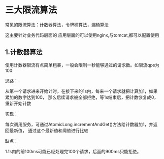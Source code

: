 # 三大限流算法

常见的限流算法：计数器算法，令牌桶算法，漏桶算法

这主要针对业务代码层面的
应用层面的可以使用nginx,与tomcat,都可以配置使用





## 1.计数器算法

使用计数器限流有点简单粗暴，一般会限制一秒能够通过的请求数。如限流qps为100

思路：

从第一个请求进来开始计时，在接下来的1s内，每来一个请求就把计算加1，如果累加的数字达到100，
那么后续请求被全部拒绝，等1s结束后，把计数恢复成0，重新开始计数

实现：

每次调用服务，可通过AtomicLong.incrementAndGet()方法给计数器加1，并返回最新值，
通过这个最新值和阈值进行比较

缺点：

1.1s内的前100ms可能已经处理完100个请求，后面的900ms只能拒绝。







































